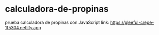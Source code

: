 # calculadora-de-propinas
prueba calculadora de propinas con JavaScript
link: https://gleeful-crepe-1f5304.netlify.app
